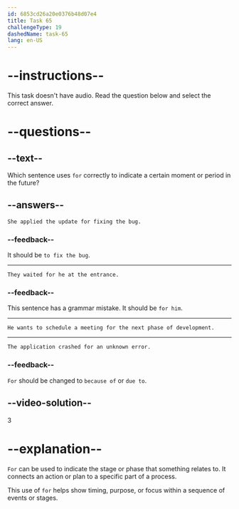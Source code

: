 ```yaml
---
id: 6853cd26a20e0376b48d07e4
title: Task 65
challengeType: 19
dashedName: task-65
lang: en-US
---
```


# --instructions--

This task doesn't have audio. Read the question below and select the correct answer.

# --questions--

## --text--

Which sentence uses `for` correctly to indicate a certain moment or period in the future?

## --answers--

`She applied the update for fixing the bug.`

### --feedback--

It should be `to fix the bug`.

---

`They waited for he at the entrance.`

### --feedback--

This sentence has a grammar mistake. It should be `for him`.

---

`He wants to schedule a meeting for the next phase of development.`

---

`The application crashed for an unknown error.`

### --feedback--

`For` should be changed to `because of` or `due to`.

## --video-solution--

3

# --explanation--

`For` can be used to indicate the stage or phase that something relates to. It connects an action or plan to a specific part of a process.

This use of `for` helps show timing, purpose, or focus within a sequence of events or stages.
